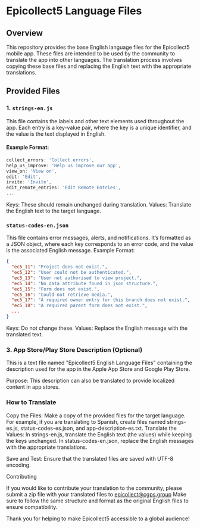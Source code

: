 # Epicollect5 Language Files

## Overview

This repository provides the base English language files for the Epicollect5 mobile app. These files are intended to be used by the community to translate the app into other languages. The translation process involves copying these base files and replacing the English text with the appropriate translations.

## Provided Files

### 1. `strings-en.js`

This file contains the labels and other text elements used throughout the app. Each entry is a key-value pair, where the key is a unique identifier, and the value is the text displayed in English.

#### Example Format:
```javascript
collect_errors: 'Collect errors',
help_us_improve: 'Help us improve our app',
view_on: 'View on',
edit: 'Edit',
invite: 'Invite',
edit_remote_entries: 'Edit Remote Entries',
...
```

Keys: These should remain unchanged during translation.
Values: Translate the English text to the target language.

### `status-codes-en.json`

This file contains error messages, alerts, and notifications. It’s formatted as a JSON object, where each key corresponds to an error code, and the value is the associated English message.
Example Format:


```json
{
  "ec5_11": "Project does not exist.",
  "ec5_12": "User could not be authenticated.",
  "ec5_13": "User not authorised to view project.",
  "ec5_14": "No data attribute found in json structure.",
  "ec5_15": "Form does not exist.",
  "ec5_16": "Could not retrieve media.",
  "ec5_17": "A required owner entry for this branch does not exist.",
  "ec5_18": "A required parent form does not exist.",
  ...
}
```
Keys: Do not change these.
Values: Replace the English message with the translated text.

### 3. App Store/Play Store Description (Optional)

This is a text file named "Epicollect5 English Language Files" containing the description used for the app in the Apple App Store and Google Play Store.

Purpose: This description can also be translated to provide localized content in app stores.

### How to Translate
Copy the Files: Make a copy of the provided files for the target language. For example, if you are translating to Spanish, create files named strings-es.js, status-codes-es.json, and app-description-es.txt.
Translate the Values:
In strings-en.js, translate the English text (the values) while keeping the keys unchanged.
In status-codes-en.json, replace the English messages with the appropriate translations.

Save and Test: Ensure that the translated files are saved with UTF-8 encoding. 

Contributing

If you would like to contribute your translation to the community, please submit a zip file with your translated files to epicollect@cgps.group
Make sure to follow the same structure and format as the original English files to ensure compatibility.

Thank you for helping to make Epicollect5 accessible to a global audience!
